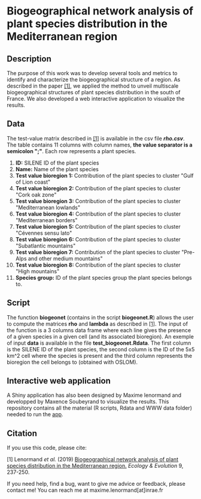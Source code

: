 Biogeographical network analysis of plant species distribution in the Mediterranean region
================================================================================

## Description

The purpose of this work was to develop several tools and metrics to identify and characterize the biogeographical structure of a region. As described in the paper [[1]](https://onlinelibrary.wiley.com/doi/full/10.1002/ece3.4718), we applied the method to unveil multiscale biogeographical structures of plant species distribution in the south of France. We also developed a web interactive application to visualize the results.

## Data

The test-value matrix described in [[1]](https://onlinelibrary.wiley.com/doi/full/10.1002/ece3.4718) is available in the csv file ***rho.csv***. The table contains 11 columns with column names, **the value separator is a semicolon ";"**. Each row represents a plant species.

1.  **ID:** SILENE ID of the plant species
2.  **Name:** Name of the plant species
3.  **Test value bioregion 1:** Contribution of the plant species to cluster "Gulf of Lion coast" 
4.  **Test value bioregion 2:** Contribution of the plant species to cluster "Cork oak zone"
5.  **Test value bioregion 3:** Contribution of the plant species to cluster "Mediterranean lowlands" 
6.  **Test value bioregion 4:** Contribution of the plant species to cluster "Mediterranean borders"
7.  **Test value bioregion 5:** Contribution of the plant species to cluster "Cévennes sensu lato"
8.  **Test value bioregion 6:** Contribution of the plant species to cluster "Subatlantic mountains"
9.  **Test value bioregion 7:** Contribution of the plant species to cluster "Pre-Alps and other medium mountains"
10. **Test value bioregion 8:** Contribution of the plant species to cluster "High mountains"
11. **Species group:** ID of the plant species group the plant species belongs to. 

## Script

The function **biogeonet** (contains in the script **biogeonet.R**) allows the user to compute the matrices **rho** and **lambda** as described in [[1]](https://onlinelibrary.wiley.com/doi/full/10.1002/ece3.4718). The input of the function is a 3 columns data frame where each line gives the presence of a given species in a given cell (and its associated bioregion). An exemple of input **data** is available in the file **test_biogeonet.Rdata**. The first column is the SILENE ID of the plant species, the second column is the ID of the 5x5 km^2 cell where the species is present and the third column represents the bioregion the cell belongs to (obtained with OSLOM).

## Interactive web application

A Shiny application has also been designed by Maxime lenormand and developped by Maxence Soubeyrand to visualize the results. This repository contains all the material (R scripts, Rdata and WWW data folder) needed to run the [app](http://shiny.umr-tetis.fr/Biogeo/). 

## Citation

If you use this code, please cite:

[1] Lenormand *et al.* (2019) [Biogeographical network analysis of plant species distribution in the Mediterranean region.](https://onlinelibrary.wiley.com/doi/full/10.1002/ece3.4718)
*Ecology & Evolution* 9, 237-250.

If you need help, find a bug, want to give me advice or feedback, please contact me!
You can reach me at maxime.lenormand[at]inrae.fr
